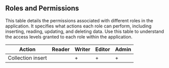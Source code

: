 ## Roles and Permissions

This table details the permissions associated with different roles in
the application. It specifies what actions each role can perform,
including inserting, reading, updating, and deleting data. Use this
table to understand the access levels granted to each role within
the application.


| Action            | Reader  | Writer  | Editor  | Admin   |
|-------------------|---------|---------|---------|---------|
| Collection insert |         | +       | +       | +       |
